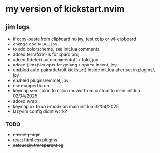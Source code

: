 # my version of kickstart.nvim

## jim logs

- if copy-paste from clipboard no joy, test xclip or wl-clipboard
- change esc to uu...joy
- to add colorscheme, see init.lua comments
- added terraform-ls for sparc proj
- added ftdetect autocommentoff + fold, joy
- added (jims)vim.opts for golang 4 space indent, joy
- enabled auto-pairs(default kickstart) inside init.lua after set in plugins/, joy
- enabled plugins/emmet, joy
- esc mapped to uh
- keymap semicolon to colon moved from custom to main init.lua 02/04/2025
- added wrap
- keymap xx to <Esc> on i-mode on main init.lua 02/04/2025
- lazyvim config didnt work?

### TODO

- ~~emmet plugin~~
- react html css plugins
- ~~catpuccin transparent bg~~
